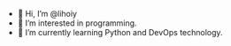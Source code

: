 - 👋 Hi, I’m @lihoiy
- 👀 I’m interested in programming.
- 🌱 I’m currently learning Python and DevOps technology.


<!---
lihoiy/lihoiy is a ✨ special ✨ repository because its `README.md` (this file) appears on your GitHub profile.
You can click the Preview link to take a look at your changes.
--->
